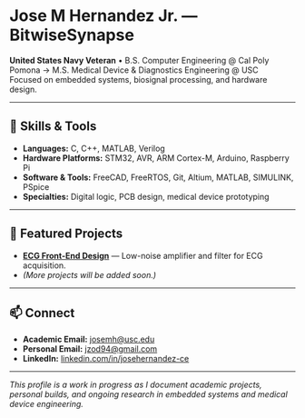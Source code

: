# Jose M Hernandez Jr. — BitwiseSynapse

**United States Navy Veteran** • B.S. Computer Engineering @ Cal Poly Pomona → M.S. Medical Device & Diagnostics Engineering @ USC  
Focused on embedded systems, biosignal processing, and hardware design.

---

## 🔧 Skills & Tools
- **Languages:** C, C++, MATLAB, Verilog  
- **Hardware Platforms:** STM32, AVR, ARM Cortex-M, Arduino, Raspberry Pi  
- **Software & Tools:** FreeCAD, FreeRTOS, Git, Altium, MATLAB, SIMULINK, PSpice  
- **Specialties:** Digital logic, PCB design, medical device prototyping

---

## 📌 Featured Projects
- **[ECG Front-End Design](#)** — Low-noise amplifier and filter for ECG acquisition.  
- *(More projects will be added soon.)*

---

## 📫 Connect
- **Academic Email:** josemh@usc.edu  
- **Personal Email:** jzod94@gmail.com  
- **LinkedIn:** [linkedin.com/in/josehernandez-ce](https://www.linkedin.com/in/josehernandez-ce/)

---

*This profile is a work in progress as I document academic projects, personal builds, and ongoing research in embedded systems and medical device engineering.*
